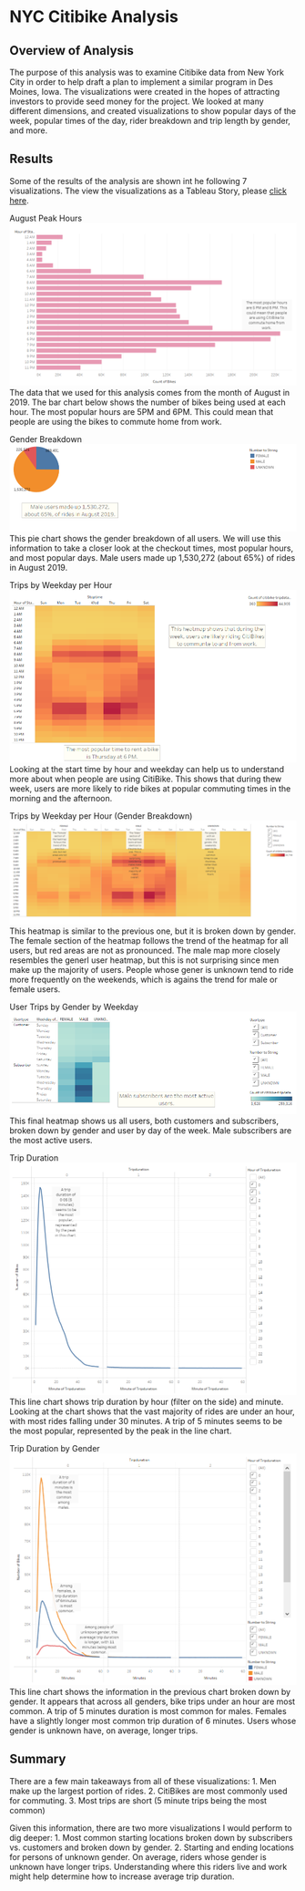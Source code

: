 # NYC Citibike Analysis

## Overview of Analysis
The purpose of this analysis was to examine Citibike data from New York City in order to help draft a plan to implement a similar program in Des Moines, Iowa. The visualizations were created in the hopes of attracting investors to provide seed money for the project. We looked at many different dimensions, and created visualizations to show popular days of the week, popular times of the day, rider breakdown and trip length by gender, and more.

## Results
Some of the results of the analysis are shown int he following 7 visualizations. The view the visualizations as a Tableau Story, please <a href="https://public.tableau.com/shared/QYYR2R9BH?:display_count=n&:origin=viz_share_link">click here</a>.

August Peak Hours
<br><img src="August_Peak_Hours.png"></img></br>
The data that we used for this analysis comes from the month of August in 2019. The bar chart below shows the number of bikes being used at each hour. The most popular hours are 5PM and 6PM. This could mean that people are using the bikes to commute home from work.

Gender Breakdown
<br><img src="Gender_Pie.png"></img></br>
This pie chart shows the gender breakdown of all users. We will use this information to take a closer look at the checkout times, most popular hours, and most popular days. Male users made up 1,530,272 (about 65%) of rides in August 2019.

Trips by Weekday per Hour
<br><img src="Checkout_Times.png"></img></br>
Looking at the start time by hour and weekday can help us to understand more about when people are using CitiBike.  This shows that during thew week, users are more likely to ride bikes at popular commuting times in the morning and the afternoon.

Trips by Weekday per Hour (Gender Breakdown)
<br><img src="Gender_Checkout_Times.png"></img></br>
This heatmap is similar to the previous one, but it is broken down by gender. The female section of the heatmap follows the trend of the heatmap for all users, but red areas are not as pronounced. The male map more closely resembles the generl user heatmap, but this is not surprising since men make up the majority of users. People whose gener is unknown tend to ride more frequently on the weekends, which is agains the trend for male or female users.

User Trips by Gender by Weekday
<br><img src="Gender_Weekday_Users.png"></img></br>
This final heatmap shows us all users, both customers and subscribers, broken down by gender and user by day of the week. Male subscribers are the most active users.

Trip Duration
<br><img src="Trip_Duration.png"></img></br>
This line chart shows trip duration by hour (filter on the side) and minute. Looking at the chart shows that the vast majority of rides are under an hour, with most rides falling under 30 minutes. A trip of 5 minutes seems to be the most popular, represented by the peak in the line chart.

Trip Duration by Gender
<br><img src="Trip_Duration_Gender.png"></img></br>
This line chart shows the information in the previous chart broken down by gender. It appears that across all genders, bike trips under an hour are most common. A trip of 5 minutes duration is most common for males. Females have a slightly longer most common trip duration of 6 minutes. Users whose gender is unknown have, on average, longer trips.

## Summary
There are a few main takeaways from all of these visualizations:
    1. Men make up the largest portion of rides.
    2. CitiBikes are most commonly used for commuting.
    3. Most trips are short (5 minute trips being the most common)

Given this information, there are two more visualizations I would perform to dig deeper:
    1. Most common starting locations broken down by subscribers vs. customers and broken down by gender.
    2. Starting and ending locations for persons of unknown gender. On average, riders whose gender is unknown have longer trips. Understanding where this riders live and work might help determine how to increase average trip duration.